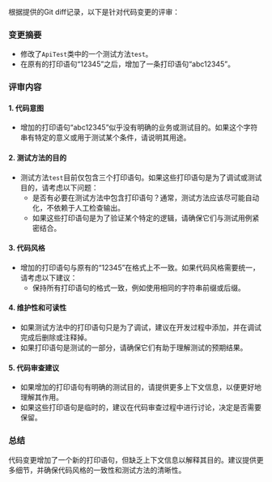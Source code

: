 根据提供的Git diff记录，以下是针对代码变更的评审：

### 变更摘要
- 修改了`ApiTest`类中的一个测试方法`test`。
- 在原有的打印语句“12345”之后，增加了一条打印语句“abc12345”。

### 评审内容

#### 1. 代码意图
- 增加的打印语句“abc12345”似乎没有明确的业务或测试目的。如果这个字符串有特定的意义或用于测试某个条件，请说明其用途。

#### 2. 测试方法的目的
- 测试方法`test`目前仅包含三个打印语句。如果这些打印语句是为了调试或测试目的，请考虑以下问题：
  - 是否有必要在测试方法中包含打印语句？通常，测试方法应该尽可能自动化，不依赖于人工检查输出。
  - 如果这些打印语句是为了验证某个特定的逻辑，请确保它们与测试用例紧密结合。

#### 3. 代码风格
- 增加的打印语句与原有的“12345”在格式上不一致。如果代码风格需要统一，请考虑以下建议：
  - 保持所有打印语句的格式一致，例如使用相同的字符串前缀或后缀。

#### 4. 维护性和可读性
- 如果测试方法中的打印语句只是为了调试，建议在开发过程中添加，并在调试完成后删除或注释掉。
- 如果打印语句是测试的一部分，请确保它们有助于理解测试的预期结果。

#### 5. 代码审查建议
- 如果增加的打印语句有明确的测试目的，请提供更多上下文信息，以便更好地理解其作用。
- 如果这些打印语句是临时的，建议在代码审查过程中进行讨论，决定是否需要保留。

### 总结
代码变更增加了一个新的打印语句，但缺乏上下文信息以解释其目的。建议提供更多细节，并确保代码风格的一致性和测试方法的清晰性。